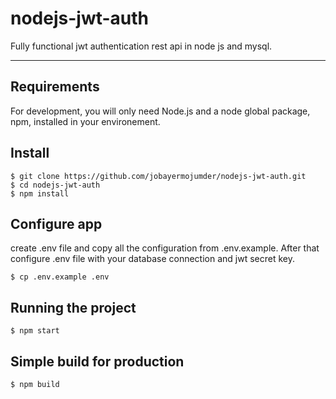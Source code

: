 # nodejs-jwt-auth
Fully functional jwt authentication rest api in node js and mysql.


---
## Requirements

For development, you will only need Node.js and a node global package, npm, installed in your environement.


## Install

    $ git clone https://github.com/jobayermojumder/nodejs-jwt-auth.git
    $ cd nodejs-jwt-auth
    $ npm install

## Configure app

create .env file and copy all the configuration from .env.example. After that configure .env file with your database connection and jwt secret key.

    $ cp .env.example .env

## Running the project

    $ npm start

## Simple build for production

    $ npm build